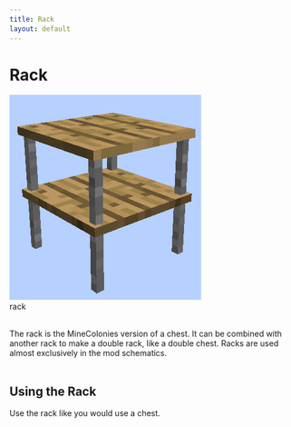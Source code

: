 ```yaml
---
title: Rack
layout: default
---
```

# Rack

<div class="infobox box text-center">
    <img src="../../assets/images/items/rack.png" alt="Rack"/><br>
    <recipe>rack</recipe>
</div>
<br>

The rack is the MineColonies version of a chest. It can be combined with another rack to make a double rack, like a double chest. Racks are used almost exclusively in the mod schematics.  
<br>

## Using the Rack

Use the rack like you would use a chest. 
